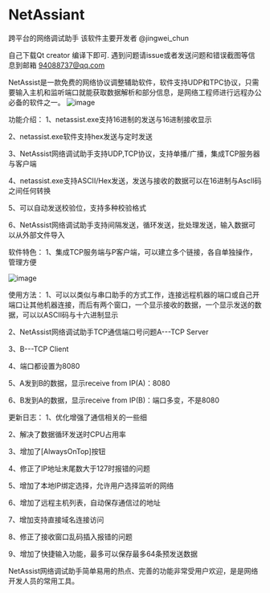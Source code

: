 # NetAssiant
跨平台的网络调试助手
该软件主要开发者 @jingwei_chun

自己下载Qt creator 编译下即可.
遇到问题请issue或者发送问题和错误截图等信息到邮箱 94088737@qq.com

NetAssist是一款免费的网络协议调整辅助软件，软件支持UDP和TPC协议，只需要输入主机和监听端口就能获取数据解析和部分信息，是网络工程师进行远程办公必备的软件之一。
![image](https://user-images.githubusercontent.com/18365223/117758059-de81a480-b253-11eb-9298-ab8850a78f34.png)


功能介绍：
1、netassist.exe支持16进制的发送与16进制接收显示

2、netassist.exe软件支持hex发送与定时发送

3、NetAssist网络调试助手支持UDP,TCP协议，支持单播/广播，集成TCP服务器与客户端

4、netassist.exe支持ASCII/Hex发送，发送与接收的数据可以在16进制与AscII码之间任何转换

5、可以自动发送校验位，支持多种校验格式

6、NetAssist网络调试助手支持间隔发送，循环发送，批处理发送，输入数据可以从外部文件导入

软件特色：
1、集成TCP服务端与P客户端，可以建立多个链接，各自单独操作，管理方便

![image](https://user-images.githubusercontent.com/18365223/117758100-ee998400-b253-11eb-83ee-ffb00efd1842.png)


使用方法：
1、可以以类似与串口助手的方式工作，连接远程机器的端口或自己开端口让其他机器连接，而后有两个窗口，一个显示接收的数据，一个显示发送的数据，可以以ASCII码与十六进制显示

2、NetAssist网络调试助手TCP通信端口号问题A---TCP Server

3、B---TCP Client

4、端口都设置为8080

5、A发到B的数据，显示receive from IP(A)：8080

6、B发到A的数据，显示receive from IP(B)：端口多变，不是8080

更新日志：
1、优化增强了通信相关的一些细

2、解决了数据循环发送时CPU占用率

3、增加了[AlwaysOnTop]按钮

4、修正了IP地址末尾数大于127时报错的问题

5、增加了本地IP绑定选择，允许用户选择监听的网络

6、增加了远程主机列表，自动保存通信过的地址

7、增加支持直接域名连接访问

8、修正了接收窗口乱码插入报错的问题

9、增加了快捷输入功能，最多可以保存最多64条预发送数据

NetAssist网络调试助手简单易用的热点、完善的功能非常受用户欢迎，是是网络开发人员的常用工具。
